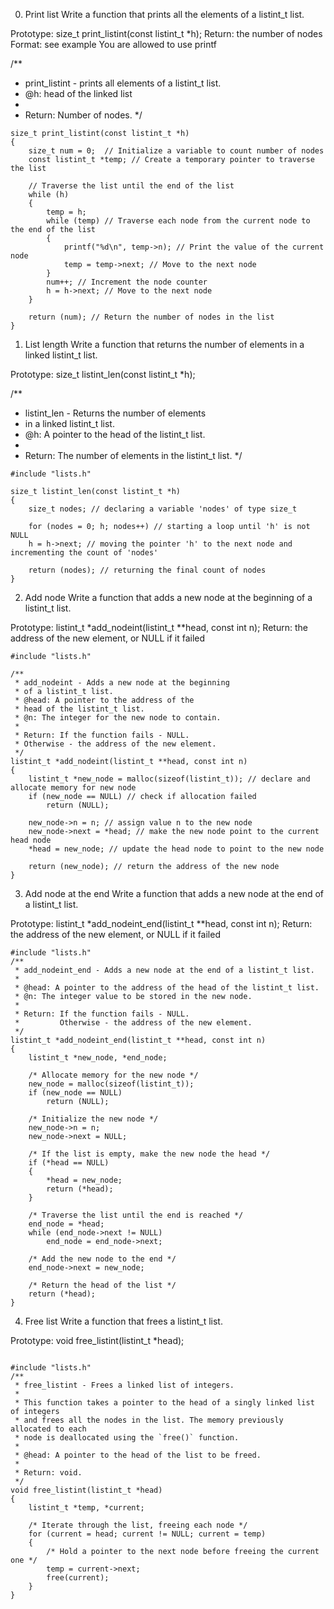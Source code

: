 0. Print list
Write a function that prints all the elements of a listint_t list.

Prototype: size_t print_listint(const listint_t *h);
Return: the number of nodes
Format: see example
You are allowed to use printf


/**
 * print_listint - prints all elements of a listint_t list.
 * @h: head of the linked list
 *
 * Return: Number of nodes.
 */
```
size_t print_listint(const listint_t *h)
{
	size_t num = 0;  // Initialize a variable to count number of nodes
	const listint_t *temp; // Create a temporary pointer to traverse the list

	// Traverse the list until the end of the list
	while (h)
	{
		temp = h;
		while (temp) // Traverse each node from the current node to the end of the list
		{
			printf("%d\n", temp->n); // Print the value of the current node
			temp = temp->next; // Move to the next node
		}
		num++; // Increment the node counter
		h = h->next; // Move to the next node
	}

	return (num); // Return the number of nodes in the list
}

```
1. List length
Write a function that returns the number of elements in a linked listint_t list.

Prototype: size_t listint_len(const listint_t *h);

/**
 * listint_len - Returns the number of elements
 * in a linked listint_t list.
 * @h: A pointer to the head of the listint_t list.
 *
 * Return: The number of elements in the listint_t list.
 */

```
#include "lists.h"

size_t listint_len(const listint_t *h)
{
    size_t nodes; // declaring a variable 'nodes' of type size_t 
    
    for (nodes = 0; h; nodes++) // starting a loop until 'h' is not NULL
    h = h->next; // moving the pointer 'h' to the next node and incrementing the count of 'nodes'

    return (nodes); // returning the final count of nodes
}

```

2. Add node
Write a function that adds a new node at the beginning of a listint_t list.

Prototype: listint_t *add_nodeint(listint_t **head, const int n);
Return: the address of the new element, or NULL if it failed

```
#include "lists.h"

/**
 * add_nodeint - Adds a new node at the beginning
 * of a listint_t list.
 * @head: A pointer to the address of the
 * head of the listint_t list.
 * @n: The integer for the new node to contain.
 * 
 * Return: If the function fails - NULL.
 * Otherwise - the address of the new element.
 */
listint_t *add_nodeint(listint_t **head, const int n)
{
    listint_t *new_node = malloc(sizeof(listint_t)); // declare and allocate memory for new node
    if (new_node == NULL) // check if allocation failed
        return (NULL);
        
    new_node->n = n; // assign value n to the new node
    new_node->next = *head; // make the new node point to the current head node
    *head = new_node; // update the head node to point to the new node

    return (new_node); // return the address of the new node
}

````

3. Add node at the end
Write a function that adds a new node at the end of a listint_t list.

Prototype: listint_t *add_nodeint_end(listint_t **head, const int n);
Return: the address of the new element, or NULL if it failed

```
#include "lists.h"
/**
 * add_nodeint_end - Adds a new node at the end of a listint_t list.
 *
 * @head: A pointer to the address of the head of the listint_t list.
 * @n: The integer value to be stored in the new node.
 *
 * Return: If the function fails - NULL.
 *         Otherwise - the address of the new element.
 */
listint_t *add_nodeint_end(listint_t **head, const int n)
{
    listint_t *new_node, *end_node;

    /* Allocate memory for the new node */
    new_node = malloc(sizeof(listint_t));
    if (new_node == NULL)
        return (NULL);

    /* Initialize the new node */
    new_node->n = n;
    new_node->next = NULL;

    /* If the list is empty, make the new node the head */
    if (*head == NULL)
    {
        *head = new_node;
        return (*head);
    }

    /* Traverse the list until the end is reached */
    end_node = *head;
    while (end_node->next != NULL)
        end_node = end_node->next;

    /* Add the new node to the end */
    end_node->next = new_node;

    /* Return the head of the list */
    return (*head);
}

```

4. Free list
Write a function that frees a listint_t list.

Prototype: void free_listint(listint_t *head);

```

#include "lists.h"
/**
 * free_listint - Frees a linked list of integers.
 *
 * This function takes a pointer to the head of a singly linked list of integers
 * and frees all the nodes in the list. The memory previously allocated to each
 * node is deallocated using the `free()` function.
 *
 * @head: A pointer to the head of the list to be freed.
 *
 * Return: void.
 */
void free_listint(listint_t *head)
{
    listint_t *temp, *current;

    /* Iterate through the list, freeing each node */
    for (current = head; current != NULL; current = temp)
    {
        /* Hold a pointer to the next node before freeing the current one */
        temp = current->next;
        free(current);
    }
}

```
